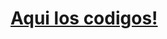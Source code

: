 # <a href="https://github.com/alatorre-sebastian/SeleniumDDS/tree/master/src/test/java/DDS_PRUEBAS">Aqui los codigos!</a> 
